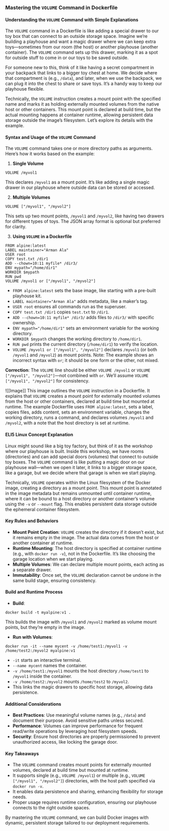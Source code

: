 ### Mastering the `VOLUME` Command in Dockerfile

#### Understanding the `VOLUME` Command with Simple Explanations

The `VOLUME` command in a Dockerfile is like adding a special drawer to our toy box that can connect to an outside storage space. Imagine we’re building a playhouse and want a magic drawer where we can keep extra toys—sometimes from our room (the host) or another playhouse (another container). The `VOLUME` command sets up this drawer, marking it as a spot for outside stuff to come in or our toys to be saved outside.

For someone new to this, think of it like having a secret compartment in your backpack that links to a bigger toy chest at home. We decide where that compartment is (e.g., `/data`), and later, when we use the backpack, we can plug it into the chest to share or save toys. It’s a handy way to keep our playhouse flexible.

Technically, the `VOLUME` instruction creates a mount point with the specified name and marks it as holding externally mounted volumes from the native host or other containers. This mount point is declared at build time, but the actual mounting happens at container runtime, allowing persistent data storage outside the image’s filesystem. Let’s explore its details with the example.

#### Syntax and Usage of the `VOLUME` Command

The `VOLUME` command takes one or more directory paths as arguments. Here’s how it works based on the example:

1. **Single Volume**
```
VOLUME /myvol1
```
This declares `/myvol1` as a mount point. It’s like adding a single magic drawer in our playhouse where outside data can be stored or accessed.

2. **Multiple Volumes**
```
VOLUME ["/myvol1", "/myvol2"]
```
This sets up two mount points, `/myvol1` and `/myvol2`, like having two drawers for different types of toys. The JSON array format is optional but preferred for clarity.

3. **Using `VOLUME` in a Dockerfile**
```
FROM alpine:latest
LABEL maintainer="Arman Ala"
USER root
COPY test.txt /dir1
ADD --chown=10:11 myfile* /dir3/
ENV mypath="/home/dir1"
WORKDIR $mypath
RUN pwd
VOLUME /myvol1 or ["/myvol1", "/myvol2"]
```
- `FROM alpine:latest` sets the base image, like starting with a pre-built playhouse kit.
- `LABEL maintainer="Arman Ala"` adds metadata, like a maker’s tag.
- `USER root` ensures all commands run as the superuser.
- `COPY test.txt /dir1` copies `test.txt` to `/dir1`.
- `ADD --chown=10:11 myfile* /dir3/` adds files to `/dir3/` with specific ownership.
- `ENV mypath="/home/dir1"` sets an environment variable for the working directory.
- `WORKDIR $mypath` changes the working directory to `/home/dir1`.
- `RUN pwd` prints the current directory (`/home/dir1`) to verify the location.
- `VOLUME /myvol1 or ["/myvol1", "/myvol2"]` declares `/myvol1` (or both `/myvol1` and `/myvol2`) as mount points. Note: The example shows an incorrect syntax with `or`; it should be one form or the other, not mixed.

**Correction**: The `VOLUME` line should be either `VOLUME /myvol1` or `VOLUME ["/myvol1", "/myvol2"]`—not combined with `or`. We’ll assume `VOLUME ["/myvol1", "/myvol2"]` for consistency.

![[Image]]
This image outlines the `VOLUME` instruction in a Dockerfile. It explains that `VOLUME` creates a mount point for externally mounted volumes from the host or other containers, declared at build time but mounted at runtime. The example Dockerfile uses `FROM alpine:latest`, sets a label, copies files, adds content, sets an environment variable, changes the working directory, runs a command, and declares volumes `/myvol1` and `/myvol2`, with a note that the host directory is set at runtime.

#### ELI5 Linux Concept Explanation

Linux might sound like a big toy factory, but think of it as the workshop where our playhouse is built. Inside this workshop, we have rooms (directories) and can add special doors (volumes) that connect to outside toy boxes. The `VOLUME` command is like putting a magic door on our playhouse wall—when we open it later, it links to a bigger storage space, like a garage, but we decide where that garage is when we start playing.

Technically, `VOLUME` operates within the Linux filesystem of the Docker image, creating a directory as a mount point. This mount point is annotated in the image metadata but remains unmounted until container runtime, where it can be bound to a host directory or another container’s volume using the `-v` or `--mount` flag. This enables persistent data storage outside the ephemeral container filesystem.

#### Key Rules and Behaviors

- **Mount Point Creation**: `VOLUME` creates the directory if it doesn’t exist, but it remains empty in the image. The actual data comes from the host or another container at runtime.
- **Runtime Mounting**: The host directory is specified at container runtime (e.g., with `docker run -v`), not in the Dockerfile. It’s like choosing the garage location when we start playing.
- **Multiple Volumes**: We can declare multiple mount points, each acting as a separate drawer.
- **Immutability**: Once set, the `VOLUME` declaration cannot be undone in the same build stage, ensuring consistency.

#### Build and Runtime Process

- **Build**:
```
docker build -t myalpine:v1 .
```
This builds the image with `/myvol1` and `/myvol2` marked as volume mount points, but they’re empty in the image.

- **Run with Volumes**:
```
docker run -it --name mycent -v /home/test1:/myvol1 -v /home/test2:/myvol2 myalpine:v1
```
- `-it` starts an interactive terminal.
- `--name mycent` names the container.
- `-v /home/test1:/myvol1` mounts the host directory `/home/test1` to `/myvol1` inside the container.
- `-v /home/test2:/myvol2` mounts `/home/test2` to `/myvol2`.
- This links the magic drawers to specific host storage, allowing data persistence.

#### Additional Considerations

- **Best Practices**: Use meaningful volume names (e.g., `/data`) and document their purpose. Avoid sensitive paths unless secured.
- **Performance**: Volumes can improve performance for frequent read/write operations by leveraging host filesystem speeds.
- **Security**: Ensure host directories are properly permissioned to prevent unauthorized access, like locking the garage door.

#### Key Takeaways

- The `VOLUME` command creates mount points for externally mounted volumes, declared at build time but mounted at runtime.
- It supports single (e.g., `VOLUME /myvol1`) or multiple (e.g., `VOLUME ["/myvol1", "/myvol2"]`) directories, with the host path specified via `docker run -v`.
- It enables data persistence and sharing, enhancing flexibility for storage needs.
- Proper usage requires runtime configuration, ensuring our playhouse connects to the right outside spaces.

By mastering the `VOLUME` command, we can build Docker images with dynamic, persistent storage tailored to our deployment requirements.